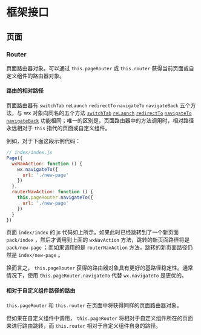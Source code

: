 # 框架接口

## 页面

### Router

页面路由器对象。可以通过 `this.pageRouter` 或 `this.router` 获得当前页面或自定义组件的路由器对象。

#### 路由的相对路径

页面路由器有 `switchTab` `reLaunch` `redirectTo` `navigateTo` `navigateBack` 五个方法，与 wx 对象向同名的五个方法 [`switchTab`](https://developers.weixin.qq.com/miniprogram/dev/api/route/wx.switchTab.html) [`reLaunch`](https://developers.weixin.qq.com/miniprogram/dev/api/route/wx.reLaunch.html) [`redirectTo`](https://developers.weixin.qq.com/miniprogram/dev/api/route/wx.redirectTo.html) [`navigateTo`](https://developers.weixin.qq.com/miniprogram/dev/api/route/wx.navigateTo.html) [`navigateBack`](https://developers.weixin.qq.com/miniprogram/dev/api/route/wx.navigateBack.html) 功能相同；唯一的区别是，页面路由器中的方法调用时，相对路径永远相对于 `this` 指代的页面或自定义组件。

例如，对于下面这段示例代码：

```js
// index/index.js
Page({
  wxNavAction: function () {
    wx.navigateTo({
      url: './new-page'
    })
  },
  routerNavAction: function () {
    this.pageRouter.navigateTo({
      url: './new-page'
    })
  }
})
```

页面 `index/index` 的 js 代码如上所示。如果此时已经跳转到了一个新页面 `pack/index` ，然后才调用到上面的 `wxNavAction` 方法，跳转的新页面路径将是 `pack/new-page` ；而如果调用的是 `routerNavAction` 方法，跳转的新页面路径仍然是 `index/new-page` 。

换而言之， `this.pageRouter` 获得的路由器对象具有更好的基路径稳定性。通常情况下，使用 `this.pageRouter.navigateTo` 代替 `wx.navigateTo` 是更优的。

#### 相对于自定义组件路径的路由

`this.pageRouter` 和 `this.router` 在页面中将获得同样的页面路由器对象。

但如果在自定义组件中调用， `this.pageRouter` 将相对于自定义组件所在的页面来进行路由跳转，而 `this.router` 相对于自定义组件自身的路径。